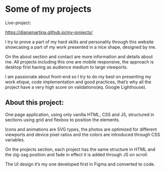 # Some of my projects

Live-project:

https://dianamartina.github.io/my-projects/

I try to prove a part of my hard skills and personality through this website showcasing a part of my work presented in a nice shape, designed by me.

On the about section and contact are more information and details about me.
All projects including this one are mobile responsive, the approach is desktop first having as audience medium to large viewports.

I am passionate about front-end so I try to do my best on presenting my work etique, code implementation and good practices, that’s why all the project have a very high score on validations(eq. Google Lighthouse).

## About this project:

One page application, using only vanilla HTML, CSS and JS, structured in sections using grid and flexbox to position the elements.

Icons and animations are SVG types, the photos are optimized for different viewports and device pixel ratios and the colors are introduced through CSS variables.

On the projects section, each project has the same structure in HTML and the zig-zag position and fade in effect it is added through JS on scroll.

The UI design it’s my one developed first in Figma and converted to code.
